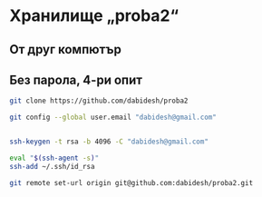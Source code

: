 # Хранилище „proba2“

## От друг компютър

## Без парола, 4-ри опит

```bash
git clone https://github.com/dabidesh/proba2

git config --global user.email "dabidesh@gmail.com"


ssh-keygen -t rsa -b 4096 -C "dabidesh@gmail.com"

eval "$(ssh-agent -s)"
ssh-add ~/.ssh/id_rsa

git remote set-url origin git@github.com:dabidesh/proba2.git
```
